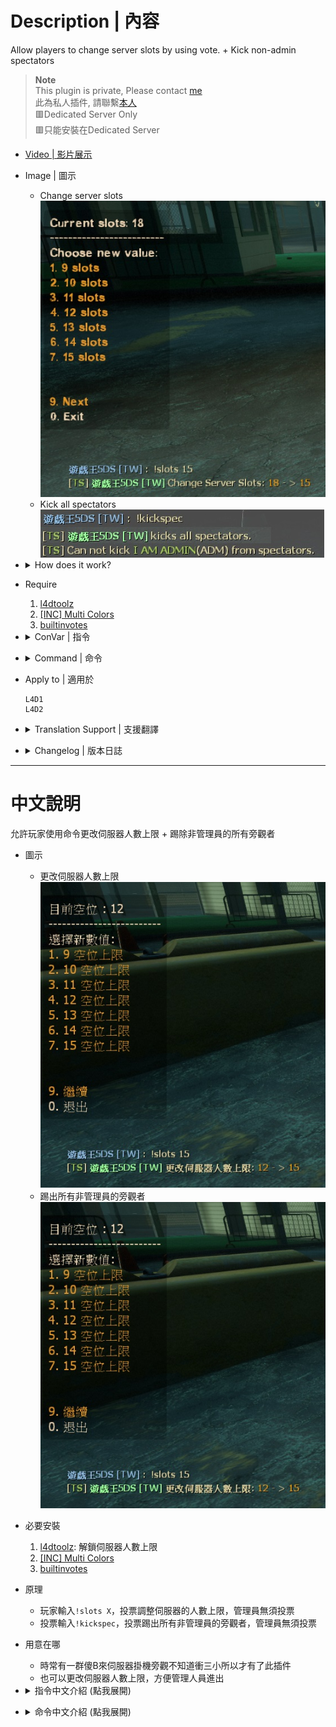 # Description | 內容
Allow players to change server slots by using vote. + Kick non-admin spectators

> __Note__ <br/>
This plugin is private, Please contact [me](https://github.com/fbef0102/Game-Private_Plugin#私人插件列表-private-plugins-list)<br/>
此為私人插件, 請聯繫[本人](https://github.com/fbef0102/Game-Private_Plugin#私人插件列表-private-plugins-list)<br/>
🟥Dedicated Server Only<br/>
🟥只能安裝在Dedicated Server

* [Video | 影片展示](https://youtu.be/HyKyNw80x7Y)

* Image | 圖示
	* Change server slots
	<br/>![l4d_slot_vote_1](image/l4d_slot_vote_1.jpg)
	* Kick all spectators
	<br/>![l4d_slot_vote_2](image/l4d_slot_vote_2.jpg)

* <details><summary>How does it work?</summary>

	* Change server slots
		* Admin types ```!slots X``` to change server slots (X is number)
		* Normal player types ```!slots X``` to call vote to change server slots (X is number)
	* Kick all spectators
		* Admin types ```!kickspec``` to kick all spectators except for admins.
		* Normal player types ```!kickspec``` to call vote to kick all spectators except for admins.
</details>

* Require
	1. [l4dtoolz](/Tutorial_%E6%95%99%E5%AD%B8%E5%8D%80/English/Server/Install_Other_File#l4dtoolz)
	2. [[INC] Multi Colors](https://github.com/fbef0102/L4D1_2-Plugins/releases/tag/Multi-Colors)
	3. [builtinvotes](https://github.com/L4D-Community/builtinvotes/actions)

* <details><summary>ConVar | 指令</summary>

	* cfg/sourcemod/l4d_slot_vote.cfg
		```php
		// If 1, Enabled this plugin.
		l4d_slot_vote_enabled "1"

		// Minimum allowed number of server slots (this value must be equal or lesser than l4d_slot_vote_max).
		l4d_slot_vote_min "9"

		// Maximum allowed number of server slots (this value must be equal or greater than l4d_slot_vote_min).
		l4d_slot_vote_max "28"

		// Minimum # of players in game to start the vote
		l4d_slot_vote_player_limit "3"

		// Pass vote percentage.
		l4d_slot_vote_pass_percentage "0.60"

		// Delay to start another a slot vote after vote ends.
		l4d_slot_vote_delay "5"

		// If 1, players can type comamnd to votekick all spectators.
		l4d_slot_vote_kick_spec_enable "1"

		// If 1, players can type comamnd to change server slots.
		l4d_slot_vote_slots_enable "1"

		// Players with these flags have immune to be kicked in spectator team.
		l4d_slot_vote_immue_kick_flag "z"

		// Players with these flags can change slot or kick spectators directly without vote
		l4d_slot_vote_admin_flag "z"

		// If 1, non-admin can not call vote to change slots or kick spectators
		l4d_slot_vote_player_block "1"
		```
</details>

* <details><summary>Command | 命令</summary>

	* **Vote to change Server Slots, Admin can change without vote**
		```php
		sm_slots <number>
		sm_maxslots <number>
		```

	* **Vote to kick all non-admin spectators, Admin can kick without vote**
		```php
		sm_nospec
		sm_nospecs
		sm_kickspec
		sm_kickspecs
		```
</details>

* Apply to | 適用於
	```
	L4D1
	L4D2
	```

* <details><summary>Translation Support | 支援翻譯</summary>

	```
	English
	繁體中文
	简体中文
	```
</details>

* <details><summary>Changelog | 版本日誌</summary>

	* v2.4 (2023-2-2)
		* Use the L4D2 built-in vote screens for l4d2
		* Require "builtinvotes" extension (l4d2 only)

	* v2.3
		* Initial Release
</details>

- - - -
# 中文說明
允許玩家使用命令更改伺服器人數上限 + 踢除非管理員的所有旁觀者

* 圖示
	* 更改伺服器人數上限
	<br/>![l4d_slot_vote_1](image/l4d_slot_vote_3.jpg)
	* 踢出所有非管理員的旁觀者
	<br/>![l4d_slot_vote_1](image/l4d_slot_vote_3.jpg)

* 必要安裝
	1. [l4dtoolz](/Tutorial_%E6%95%99%E5%AD%B8%E5%8D%80/English/Server/Install_Other_File#l4dtoolz): 解鎖伺服器人數上限
	2. [[INC] Multi Colors](https://github.com/fbef0102/L4D1_2-Plugins/releases/tag/Multi-Colors)
	3. [builtinvotes](https://github.com/L4D-Community/builtinvotes/actions)

* 原理
	* 玩家輸入```!slots X```，投票調整伺服器的人數上限，管理員無須投票
	* 投票輸入```!kickspec```，投票踢出所有非管理員的旁觀者，管理員無須投票

* 用意在哪
	* 時常有一群傻B來伺服器掛機旁觀不知道衝三小所以才有了此插件
	* 也可以更改伺服器人數上限，方便管理人員進出

* <details><summary>指令中文介紹 (點我展開)</summary>

	* cfg/sourcemod/l4d_slot_vote.cfg
		```php
		// 0=關閉插件, 1=啟動插件
		l4d_slot_vote_enabled "1"

		// 更改伺服器人數的最低下限
		l4d_slot_vote_min "9"

		// 更改伺服器人數的最大上限
		l4d_slot_vote_max "28"

		// 至少要3位以上真人玩家在場才可以投票
		l4d_slot_vote_player_limit "3"

		// 投票通過門檻 (60=需要全體通過60%)
		l4d_slot_vote_pass_percentage "0.60"

		// 一個投票結束後再發起新的投票的冷卻時間
		l4d_slot_vote_delay "5"

		// 為1時，玩家可以輸入 !kickspec 發起投票踢出所有旁觀者
		l4d_slot_vote_kick_spec_enable "1"

		// 為1時，玩家可以輸入 !slots 發起更改伺服器人數
		l4d_slot_vote_slots_enable "1"

		// 擁有這些權限的玩家，不會被踢出去 (留白 = 任何人都不會被踢, -1: 任何人都可以被踢)
		l4d_slot_vote_immue_kick_flag "z"

		// 擁有這些權限的玩家，可以不經過投票強制執行 (留白 = 任何人都能, -1: 無人)
		l4d_slot_vote_admin_flag "z"

		// 為1時，非管理員的玩家不可以輸入 !kickspec 或 !slots 發起投票
		l4d_slot_vote_player_block "0"
		```
</details>

* <details><summary>命令中文介紹 (點我展開)</summary>

	* **發起投票更改伺服器人數, 有權限的管理員可以不用投票**
		```php
		sm_slots <number>
		sm_maxslots <number>
		```

	* **發起投票踢出所有旁觀者, 有權限的管理員可以不用投票**
		```php
		sm_nospec
		sm_nospecs
		sm_kickspec
		sm_kickspecs
		```
</details>